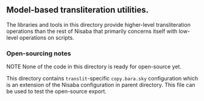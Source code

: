 ## Model-based transliteration utilities.

The libraries and tools in this directory provide higher-level transliteration
operations than the rest of Nisaba that primarily concerns itself with low-level
operations on scripts.

### Open-sourcing notes

NOTE None of the code in this directory is ready for open-source yet.

This directory contains `translit`-specific `copy.bara.sky` configuration which
is an extension of the Nisaba configuration in parent directory. This file can
be used to test the open-source export.

